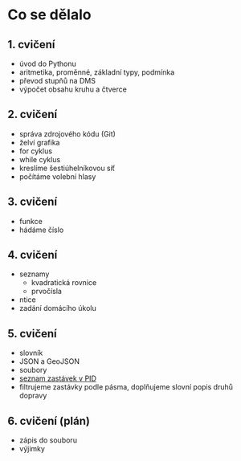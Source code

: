 # Co se dělalo

## 1. cvičení
* úvod do Pythonu
* aritmetika, proměnné, základní typy, podmínka
* převod stupňů na DMS
* výpočet obsahu kruhu a čtverce

## 2. cvičení
* správa zdrojového kódu (Git)
* želví grafika 
* for cyklus
* while cyklus
* kreslíme šestiúhelníkovou síť
* počítáme volební hlasy

## 3. cvičení
* funkce
* hádáme číslo

## 4. cvičení
* seznamy
  * kvadratická rovnice
  * prvočísla
* ntice
* zadání domácího úkolu

## 5. cvičení
* slovník
* JSON a GeoJSON
* soubory
* [seznam zastávek v PID](http://www.geoportalpraha.cz/cs/opendata/63EF19FE-C2FB-4FC2-8C2D-EEBB72C6B81A#.W9cunxCNxhG)
* filtrujeme zastávky podle pásma, doplňujeme slovní popis druhů dopravy

## 6. cvičení (plán)
* zápis do souboru
* výjimky
